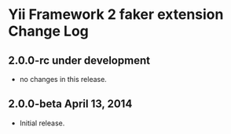 Yii Framework 2 faker extension Change Log
==============================================

2.0.0-rc under development
--------------------------

- no changes in this release.


2.0.0-beta April 13, 2014
-------------------------

- Initial release.